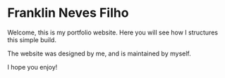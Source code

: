 # Franklin Neves Filho

Welcome, this is my portfolio website.
Here you will see how I structures this simple build.

The website was designed by me, and is maintained by  myself.

I hope you enjoy!